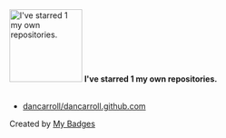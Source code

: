 <img src="https://my-badges.github.io/my-badges/self-star.png" alt="I&apos;ve starred 1 my own repositories." title="I&apos;ve starred 1 my own repositories." width="128">
<strong>I&apos;ve starred 1 my own repositories.</strong>
<br><br>

- <a href="https://github.com/dancarroll/dancarroll.github.com">dancarroll/dancarroll.github.com</a>


Created by <a href="https://github.com/my-badges/my-badges">My Badges</a>
